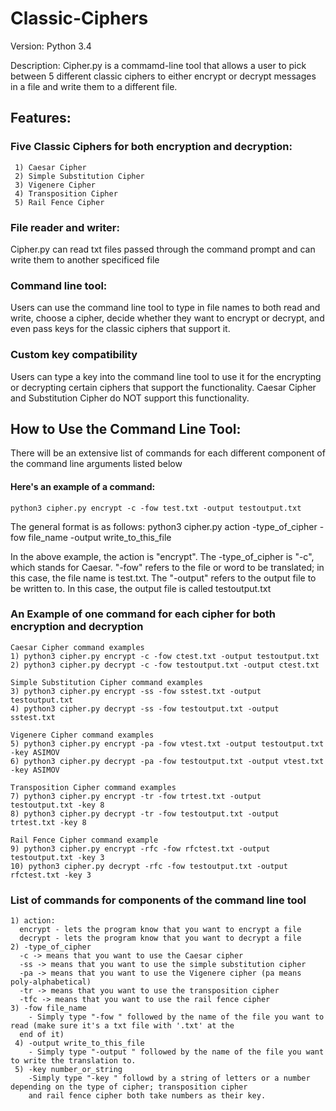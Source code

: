 # Classic-Ciphers
Version: Python 3.4

Description: Cipher.py is a commamd-line tool that allows a user to pick between 5 different classic ciphers to either encrypt or decrypt messages in a file and write them to a different file.

## Features:
  ### Five Classic Ciphers for both encryption and decryption: 
     1) Caesar Cipher
     2) Simple Substitution Cipher
     3) Vigenere Cipher
     4) Transposition Cipher
     5) Rail Fence Cipher
  ### File reader and writer: 
  Cipher.py can read txt files passed through the command prompt and can write them to another specificed file
  ### Command line tool:
  Users can use the command line tool to type in file names to both read and write, choose a cipher, decide whether they    want to encrypt or decrypt, and even pass keys for the classic ciphers that support it. 
  ### Custom key compatibility
  Users can type a key into the command line tool to use it for the encrypting or decrypting certain ciphers that support
  the functionality. Caesar Cipher and Substitution Cipher do NOT support this functionality.
      
## How to Use the Command Line Tool: 
  There will be an extensive list of commands for each different component of the command line arguments listed below 
  
  #### Here's an example of a command: 
    python3 cipher.py encrypt -c -fow test.txt -output testoutput.txt
  
  The general format is as follows: python3 cipher.py action -type_of_cipher -fow file_name -output write_to_this_file
  
  In the above example, the action is "encrypt". The -type_of_cipher is "-c", which stands for Caesar. "-fow" refers to the
  file or word to be translated; in this case, the file name is test.txt. The "-output" refers to the output file to be written
  to. In this case, the output file is called testoutput.txt
  
  ### An Example of one command for each cipher for both encryption and decryption
    Caesar Cipher command examples
    1) python3 cipher.py encrypt -c -fow ctest.txt -output testoutput.txt 
    2) python3 cipher.py decrypt -c -fow testoutput.txt -output ctest.txt 
    
    Simple Substitution Cipher command examples
    3) python3 cipher.py encrypt -ss -fow sstest.txt -output testoutput.txt 
    4) python3 cipher.py decrypt -ss -fow testoutput.txt -output sstest.txt 
    
    Vigenere Cipher command examples
    5) python3 cipher.py encrypt -pa -fow vtest.txt -output testoutput.txt -key ASIMOV 
    6) python3 cipher.py decrypt -pa -fow testoutput.txt -output vtest.txt -key ASIMOV 
    
    Transposition Cipher command examples
    7) python3 cipher.py encrypt -tr -fow trtest.txt -output testoutput.txt -key 8 
    8) python3 cipher.py decrypt -tr -fow testoutput.txt -output trtest.txt -key 8 
    
    Rail Fence Cipher command example
    9) python3 cipher.py encrypt -rfc -fow rfctest.txt -output testoutput.txt -key 3 
    10) python3 cipher.py decrypt -rfc -fow testoutput.txt -output rfctest.txt -key 3 
  
  ### List of commands for components of the command line tool
    1) action: 
      encrypt - lets the program know that you want to encrypt a file 
      decrypt - lets the program know that you want to decrypt a file 
    2) -type_of_cipher 
      -c -> means that you want to use the Caesar cipher 
      -ss -> means that you want to use the simple substitution cipher 
      -pa -> means that you want to use the Vigenere cipher (pa means poly-alphabetical) 
      -tr -> means that you want to use the transposition cipher 
      -tfc -> means that you want to use the rail fence cipher 
    3) -fow file_name 
        - Simply type "-fow " followed by the name of the file you want to read (make sure it's a txt file with '.txt' at the 
      end of it) 
     4) -output write_to_this_file 
        - Simply type "-output " followed by the name of the file you want to write the translation to.
     5) -key number_or_string 
        -Simply type "-key " followd by a string of letters or a number depending on the type of cipher; transposition cipher
        and rail fence cipher both take numbers as their key.
 
